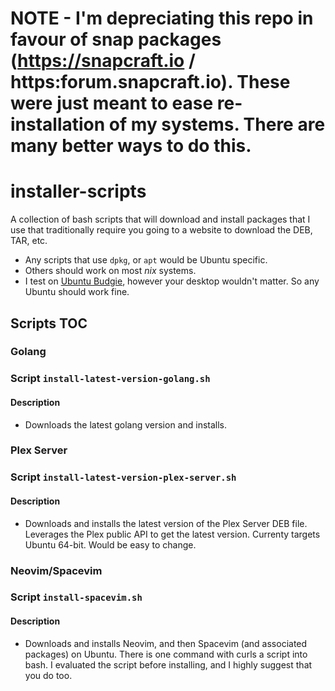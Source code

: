 # NOTE - I'm depreciating this repo in favour of snap packages (https://snapcraft.io / https:forum.snapcraft.io). These were just meant to ease re-installation of my systems. There are many better ways to do this.

# installer-scripts

A collection of bash scripts that will download and install packages that I use that traditionally require you going to a website to download the DEB, TAR, etc.

* Any scripts that use `dpkg`, or `apt` would be Ubuntu specific.
* Others should work on most *nix* systems.
* I test on [Ubuntu Budgie](http://www.ubuntubudgie.org), however your desktop wouldn't matter. So any Ubuntu should work fine.

## Scripts TOC

### Golang
### Script `install-latest-version-golang.sh`
#### Description
* Downloads the latest golang version and installs.

### Plex Server
### Script `install-latest-version-plex-server.sh`
#### Description
* Downloads and installs the latest version of the Plex Server DEB file. Leverages the Plex public API to get the latest version. Currenty targets Ubuntu 64-bit. Would be easy to change.

### Neovim/Spacevim
### Script `install-spacevim.sh`
#### Description
* Downloads and installs Neovim, and then Spacevim (and associated packages) on Ubuntu. There is one command with curls a script into bash. I evaluated the script before installing, and I highly suggest that you do too.
